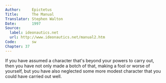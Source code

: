 ```yaml
---
Author:     Epictetus  
Title:      The Manual  
Translator: Stephen Walton  
Date:       1997  
Source:
  label: ideonautics.net
  url: http://www.ideonautics.net/manual2.htm
Code:       sw  
Chapter: 37
---
```


If you have assumed a character that's beyond your powers to carry out, then
you have not only made a botch of that, making a fool or worse of yourself, but
you have also neglected some more modest character that you could have carried
out well.


